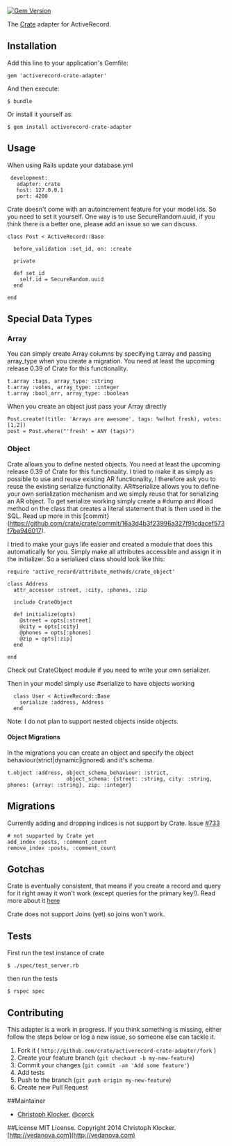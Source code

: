 [![Gem Version](https://badge.fury.io/rb/activerecord-crate-adapter.svg)](http://badge.fury.io/rb/activerecord-crate-adapter)

The [Crate](http://www.crate.io) adapter for ActiveRecord.



## Installation

Add this line to your application's Gemfile:

    gem 'activerecord-crate-adapter'

And then execute:

    $ bundle

Or install it yourself as:

    $ gem install activerecord-crate-adapter

## Usage

When using Rails update your database.yml

     development:
       adapter: crate
       host: 127.0.0.1
       port: 4200

Crate doesn't come with an autoincrement feature for your model ids. So you need to set
it yourself. One way is to use SecureRandom.uuid, if you think there is a better one,
please add an issue so we can discuss.

    class Post < ActiveRecord::Base

      before_validation :set_id, on: :create

      private

      def set_id
        self.id = SecureRandom.uuid
      end

    end
    
## Special Data Types

### Array
You can simply create Array columns by specifying t.array and passing array_type when you create a migration. You need at least the upcoming
release 0.39 of Crate for this functionality.
 
    t.array :tags, array_type: :string
    t.array :votes, array_type: :integer
    t.array :bool_arr, array_type: :boolean
    
When you create an object just pass your Array directly

    Post.create!(title: 'Arrays are awesome', tags: %w(hot fresh), votes: [1,2])
    post = Post.where("'fresh' = ANY (tags)")    

### Object
Crate allows you to define nested objects. You need at least the upcoming
release 0.39 of Crate for this functionality. I tried to make it as simply as possible to use and reuse existing AR functionality,
I therefore ask you to reuse the existing serialize functionality. AR#serialize allows you to define your own serialization
mechanism and we simply reuse that for serializing an AR object. To get serialize working simply create a #dump and #load method 
on the class that creates a literal statement that is then used in the SQL. Read up more in this [commit}(https://github.com/crate/crate/commit/16a3d4b3f23996a327f91cdacef573f7ba946017).

I tried to make your guys life easier and created a module that does this automatically for you. Simply make all attributes accessible
and assign it in the initializer. So a serialized class should look like this:

    require 'active_record/attribute_methods/crate_object'
    
    class Address
      attr_accessor :street, :city, :phones, :zip
    
      include CrateObject
    
      def initialize(opts)
        @street = opts[:street]
        @city = opts[:city]
        @phones = opts[:phones]
        @zip = opts[:zip]
      end
    
    end

Check out CrateObject module if you need to write your own serializer. 
 
Then in your model simply use #serialize to have objects working

      class User < ActiveRecord::Base        
        serialize :address, Address  
      end

Note: I do not plan to support nested objects inside objects.

#### Object Migrations

In the migrations you can create an object and specify the object behaviour(strict|dynamic|ignored) and it's schema.
    
    t.object :address, object_schema_behaviour: :strict,
                       object_schema: {street: :string, city: :string, phones: {array: :string}, zip: :integer}
      
   

## Migrations

Currently adding and dropping indices is not support by Crate. Issue [#733](https://github.com/crate/crate/issues/733)

    # not supported by Crate yet
    add_index :posts, :comment_count
    remove_index :posts, :comment_count


## Gotchas

Crate is eventually consistent, that means if you create a record and query for it right away it
won't work (except queries for the primary key!). Read more about it [here](https://github.com/crate/crate/blob/master/docs/sql/dml.txt#L569)

Crate does not support Joins (yet) so joins won't work.

## Tests

First run the test instance of crate

    $ ./spec/test_server.rb

then run the tests

    $ rspec spec

## Contributing

This adapter is a work in progress. If you think something is missing, either follow the steps below
or log a new issue, so someone else can tackle it.

1. Fork it ( `http://github.com/crate/activerecord-crate-adapter/fork` )
2. Create your feature branch (`git checkout -b my-new-feature`)
3. Commit your changes (`git commit -am 'Add some feature'`)
4. Add tests
5. Push to the branch (`git push origin my-new-feature`)
6. Create new Pull Request

##Maintainer

* [Christoph Klocker](http://www.vedanova.com), [@corck](http://www.twitter.com/corck)

##License
MIT License. Copyright 2014 Christoph Klocker. [http://vedanova.com](http://vedanova.com)
